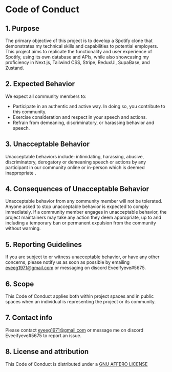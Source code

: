 # Code of Conduct

## 1. Purpose

The primary objective of this project is to develop a Spotify clone that demonstrates my technical skills and capabilities to potential employers. This project aims to replicate the functionality and user experience of Spotify, using its own database and APIs, while also showcasing my proficiency in Next.js, Tailwind CSS, Stripe, ReduxUI, SupaBase, and Zustand.

## 2. Expected Behavior

We expect all community members to:

- Participate in an authentic and active way. In doing so, you contribute to this community.
- Exercise consideration and respect in your speech and actions.
- Refrain from demeaning, discriminatory, or harassing behavior and speech.

## 3. Unacceptable Behavior

Unacceptable behaviors include: intimidating, harassing, abusive, discriminatory, derogatory or demeaning speech or actions by any participant in our community online or in-person which is deemed inappropriate .

## 4. Consequences of Unacceptable Behavior

Unacceptable behavior from any community member will not be tolerated. Anyone asked to stop unacceptable behavior is expected to comply immediately. If a community member engages in unacceptable behavior, the project maintainers may take any action they deem appropriate, up to and including a temporary ban or permanent expulsion from the community without warning.

## 5. Reporting Guidelines

If you are subject to or witness unacceptable behavior, or have any other concerns, please notify us as soon as possible by emailing [eveeg1971@gmail.com](mailto:eveeg1971@gmail.com) or messaging on discord Eveeifyeve#5675.


## 6. Scope

This Code of Conduct applies both within project spaces and in public spaces when an individual is representing the project or its community.


## 7. Contact info

Please contact [eveeg1971@gmail.com](mailto:eveeg1971@gmail.com) or message me on discord Eveeifyeve#5675 to report an issue.

## 8. License and attribution

This Code of Conduct is distributed under a [GNU AFFERO LICENSE](./LICENSE)